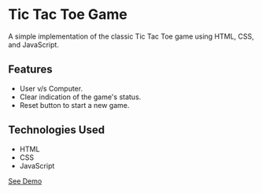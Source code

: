 # Tic Tac Toe Game

A simple implementation of the classic Tic Tac Toe game using HTML, CSS, and JavaScript.

## Features

- User v/s Computer.
- Clear indication of the game's status.
- Reset button to start a new game.

## Technologies Used

- HTML
- CSS
- JavaScript

[See Demo](https://github.com/Yash7jatav/Tic-Tac-Toe-Game-X_O)
